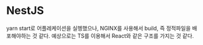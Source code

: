 # NestJS

yarn start로 어플레케이션을 실헹했으나, NGINX를 사용해서 build, 즉 정적파일을 배포해야하는 것 같다. 
예상으로는 TS를 이용해서 React와 같은 구조를 가지는 것 같다.